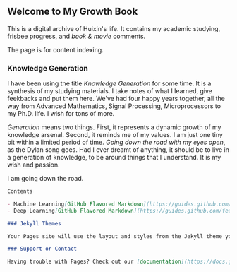 ## Welcome to My Growth Book

This is a digital archive of Huixin's life. It contains my academic studying, frisbee progress, and *book & movie* comments. 

The page is for content indexing.

### Knowledge Generation

I have been using the title *Knowledge Generation* for some time. It is a synthesis of my studying materials. I take notes of what I learned, give feekbacks and put them here. We've had four happy years together, all the way from Advanced Mathematics, Signal Processing, Microprocessors to my Ph.D. life. I wish for tons of more.

*Generation* means two things.  First, it represents a dynamic growth of my knowledge arsenal. Second, it reminds me of my values. I am just one tiny bit within a limited period of time. *Going down the road with my eyes open*, as the Dylan song goes. Had I ever dreamt of anything, it should be to live in a generation of knowledge, to be around things that I understand. It is my wish and passion.

I am going down the road.


```markdown
Contents

- Machine Learning[GitHub Flavored Markdown](https://guides.github.com/features/mastering-markdown/)
- Deep Learning[GitHub Flavored Markdown](https://guides.github.com/features/mastering-markdown/)

### Jekyll Themes

Your Pages site will use the layout and styles from the Jekyll theme you have selected in your [repository settings](https://github.com/iDo2-h/CTC/settings/pages). The name of this theme is saved in the Jekyll `_config.yml` configuration file.

### Support or Contact

Having trouble with Pages? Check out our [documentation](https://docs.github.com/categories/github-pages-basics/) or [contact support](https://support.github.com/contact) and we’ll help you sort it out.
